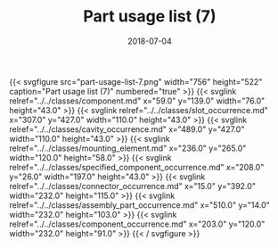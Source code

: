 ﻿---
title: Part usage list (7)
toc: false
type: specs
layout: diagram
date: "2018-07-04"
draft: false
specification: KBL
version: 2.5
documentType: "Recommendation"
elementType: Diagram
classes:
  - Component
  - Slot_occurrence
  - Cavity_occurrence
  - Mounting_element
  - Specified_component_occurrence
  - Connector_occurrence
  - Assembly_part_occurrence
  - Component_occurrence
menu:
  KBL-2.5:    
    parent: presentation
    identifier: presentation/part-usage-list-7
    weight: 1014 

# Prev/next pager order (if `docs_section_pager` enabled in `params.toml`)
weight: 1014
---
{{< svgfigure src="part-usage-list-7.png" width="756" height="522" caption="Part usage list (7)" numbered="true" >}}
  {{< svglink relref="../../classes/component.md" x="59.0" y="139.0" width="76.0" height="43.0" >}}
  {{< svglink relref="../../classes/slot_occurrence.md" x="307.0" y="427.0" width="110.0" height="43.0" >}}
  {{< svglink relref="../../classes/cavity_occurrence.md" x="489.0" y="427.0" width="110.0" height="43.0" >}}
  {{< svglink relref="../../classes/mounting_element.md" x="236.0" y="265.0" width="120.0" height="58.0" >}}
  {{< svglink relref="../../classes/specified_component_occurrence.md" x="208.0" y="26.0" width="197.0" height="43.0" >}}
  {{< svglink relref="../../classes/connector_occurrence.md" x="15.0" y="392.0" width="232.0" height="115.0" >}}
  {{< svglink relref="../../classes/assembly_part_occurrence.md" x="510.0" y="14.0" width="232.0" height="103.0" >}}
  {{< svglink relref="../../classes/component_occurrence.md" x="203.0" y="120.0" width="232.0" height="91.0" >}}
{{< / svgfigure >}}
